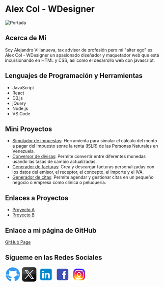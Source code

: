 # Alex Col - WDesigner

![Portada](/img/20231015_1357122.gif)

## Acerca de Mí

Soy Alejandro Villanueva, tax advisor de profesión pero mi "alter ego" es Alex Col - WDesigner un apasionado diseñador y maquetador web que está incursionando en HTML y CSS, así como el desarrollo web con javascript.

## Lenguajes de Programación y Herramientas

- JavaScript
- React
- D3.js
- jQuery
- Node.js
- VS Code

## Mini Proyectos

- [Simulador de impuestos](enlace1): Herramienta para simular el cálculo del monto a pagar del Impuesto sonre la renta (ISLR) de las Personas Naturales en Venezuela.
- [Conversor de divisas](enlace2): Permite convertir entre diferentes monedas usando las tasas de cambio actualizadas.
- [Generador de facturas](enlace1): Crea y descargar facturas personalizadas con los datos del emisor, el receptor, el concepto, el importe y el IVA.
- [Generador de citas](enlace1): Permite agendar y gestionar citas en un pequeño negocio o empresa como clinica o peluquería.

## Enlaces a Proyectos

- [Proyecto A](enlaceA)
- [Proyecto B](enlaceB)

## Enlace a mi página de GitHub

[GitHub Page](https://github.com/wdesigner-co/wdesigner-co.github.io)

## Sígueme en las Redes Sociales

[![GitHub](img/Github_blue.png)](https://github.com/wdesigner-co)
[![Twitter](img/logoX.png)](https://x.com/WDesigner_co)
[![LinkedIn](img/linkedin.png)](https://www.linkedin.com/in/alejandro-villanueva-d)
[![Facebook](img/facebook.png)](https://www.facebook.com/wdesigner.co)
[![Instagram](img/instagram.png)](https://instagram.com/wdesigner.co)

